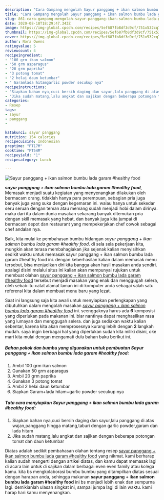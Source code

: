```yaml
---
description: "Cara Gampang mengolah Sayur panggang + ikan salmon bumbu lada garam #healthy food Lezat"
title: "Cara Gampang mengolah Sayur panggang + ikan salmon bumbu lada garam #healthy food Lezat"
slug: 861-cara-gampang-mengolah-sayur-panggang-ikan-salmon-bumbu-lada-garam-healthy-food-lezat
date: 2020-08-18T18:29:47.343Z
image: https://img-global.cpcdn.com/recipes/5ef687fb8df3d9cf/751x532cq70/sayur-panggang-ikan-salmon-bumbu-lada-garam-healthy-food-foto-resep-utama.jpg
thumbnail: https://img-global.cpcdn.com/recipes/5ef687fb8df3d9cf/751x532cq70/sayur-panggang-ikan-salmon-bumbu-lada-garam-healthy-food-foto-resep-utama.jpg
cover: https://img-global.cpcdn.com/recipes/5ef687fb8df3d9cf/751x532cq70/sayur-panggang-ikan-salmon-bumbu-lada-garam-healthy-food-foto-resep-utama.jpg
author: Nora Owens
ratingvalue: 5
reviewcount: 4
recipeingredient:
- "100 grm ikan salmon"
- "50 grm asparagus"
- "20 grm paprika"
- "3 potong tomat"
- "2 helai daun ketumbar"
- " Garamlada hitamgarlic powder secukup nya"
recipeinstructions:
- "Siapkan bahan nya,cuci bersih daging dan sayur,lalu panggang di atas wajan,panggang hingga matang,taburi dengan garlic powder,garam dan lada hitam"
- "Jika sudah matang,lalu angkat dan sajikan dengan beberapa potongan tomat dan daun ketumbar"
categories:
- Resep
tags:
- sayur
- panggang
- 

katakunci: sayur panggang  
nutrition: 154 calories
recipecuisine: Indonesian
preptime: "PT17M"
cooktime: "PT54M"
recipeyield: "1"
recipecategory: Lunch

---
```



![Sayur panggang + ikan salmon bumbu lada garam #healthy food](https://img-global.cpcdn.com/recipes/5ef687fb8df3d9cf/751x532cq70/sayur-panggang-ikan-salmon-bumbu-lada-garam-healthy-food-foto-resep-utama.jpg)

<b><i>sayur panggang + ikan salmon bumbu lada garam #healthy food</i></b>, Memasak menjadi suatu kegiatan yang menyenangkan dilakukan oleh bermacam orang. tidaklah hanya para perempuan, sebagian pria juga banyak juga yang suka dengan kegemaran ini. walau hanya untuk sekedar seru seruan dengan teman atau memang sudah menjadi hobi dalam dirinya. maka dari itu dalam dunia masakan sekarang banyak ditemukan pria dengan skill memasak yang hebat, dan banyak juga kita jumpai di bermacam depot dan restaurant yang mempekerjakan chef cowok sebagai chef andalan nya.



Baik, kita mulai ke pembahasan bumbu hidangan <i>sayur panggang + ikan salmon bumbu lada garam #healthy food</i>. di sela sela pekerjaan kita, mungkin akan terasa membahagiakan jika sejenak kalian menyisihkan sedikit waktu untuk memasak sayur panggang + ikan salmon bumbu lada garam #healthy food ini. dengan keberhasilan kalian dalam memasak menu tersebut, bisa menjadikan diri kita bangga akan hasil masakan anda sendiri. apalagi disini melalui situs ini kalian akan mempunyai rujukan untuk membuat olahan <u>sayur panggang + ikan salmon bumbu lada garam #healthy food</u> tersebut menjadi masakan yang enak dan menggugah selera, oleh sebab itu catat alamat laman ini di komputer anda sebagai salah satu referensi kita dalam membuat menu baru yang lezat.


Saat ini langsung saja kita awali untuk menyiapkan perlengkapan yang dibutuhkan dalam mengolah masakan <u><i>sayur panggang + ikan salmon bumbu lada garam #healthy food</i></u> ini. seenggaknya harus ada <b>6</b> komposisi yang diperlukan pada makanan ini. biar nantinya dapat menghasilkan rasa yang lumayan dan menggugah selera. dan juga sediakan waktu kalian sebentar, karena kita akan memprosesnya kurang lebih dengan <b>2</b> langkah mudah. saya ingin berbagai hal yang diperlukan sudah kita miliki disini, oke mari kita mulai dengan mengamati dulu bahan baku berikut ini.

<!--inarticleads1-->

##### Bahan pokok dan bumbu yang digunakan untuk pembuatan Sayur panggang + ikan salmon bumbu lada garam #healthy food:

1. Ambil 100 grm ikan salmon
1. Gunakan 50 grm asparagus
1. Ambil 20 grm paprika
1. Gunakan 3 potong tomat
1. Ambil 2 helai daun ketumbar
1. Siapkan  Garam+lada hitam+garlic powder secukup nya




<!--inarticleads2-->

##### Tata cara menyiapkan Sayur panggang + ikan salmon bumbu lada garam #healthy food:

1. Siapkan bahan nya,cuci bersih daging dan sayur,lalu panggang di atas wajan,panggang hingga matang,taburi dengan garlic powder,garam dan lada hitam
1. Jika sudah matang,lalu angkat dan sajikan dengan beberapa potongan tomat dan daun ketumbar




Diatas adalah sedikit pembahasan olahan tentang resep <u>sayur panggang + ikan salmon bumbu lada garam #healthy food</u> yang nikmat. kami berharap kalian sudah mengerti dengan artikel diatas, dan kamu dapat memasak lagi di acara lain untuk di sajikan dalam berbagai even even family atau kolega kamu. kita bs mengkolaborasi bumbu bumbu yang ditampilkan diatas sesuai dengan harapan anda, sehingga makanan <b>sayur panggang + ikan salmon bumbu lada garam #healthy food</b> ini bs menjadi lebih enak dan sempurna lagi. demikianlah ulasan singkat ini, sampai jumpa lagi di lain waktu. kami harap hari kamu menyenangkan.
